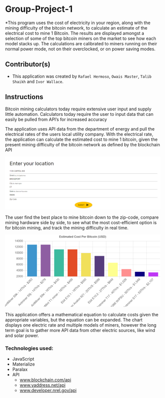 # Group-Project-1
*This program uses the cost of electricity in your region, along with the mining difficulty of the bitcoin network, to calculate an estimate of the electrical cost to mine 1 Bitcoin. The results are displayed amongst a selection of some of the top bitcoin miners on the market to see how each model stacks up. The calculations are calibrated to miners running on their normal power mode, not on their overclocked, or on power saving modes.

## Contributor(s)
  * This application was created by `Rafael Hermoso`, `Owais Master`, `Talib Shaikh` and  `Ivor Wallace`.
  
## Instructions
Bitcoin mining calculators today require extensive user input and supply little automation. Calculators today require the user to input data that can easily be pulled from API’s for increased accuracy

The application uses API data from the department of energy and pull the electrical rates of the users local utility company. With the electrical rate, the application can calculate the estimated cost to mine 1 bitcoin, given the present mining difficulty of the bitcoin network as defined by the blockchain API

![movie](assets/images/address.png)

The user find the best place to mine bitcoin down to the zip-code, compare mining hardware side by side, to see what the most cost-efficient option is for bitcoin mining, and track the mining difficulty in real time.

![movie](assets/images/chart.png)

This application offers a mathematical equation to calculate costs given the appropriate variables, but the equation can be expanded. The chart displays one electric rate and multiple models of miners, however the long term goal is to gather more API data from other electric sources, like wind and solar power. 

### Technologies used:
  * JavaScript 
  * Materialize
  * Paralax
  * API
    * www.blockchain.com/api
    * www.yaddress.net/api
    * www.developer.nrel.gov/api